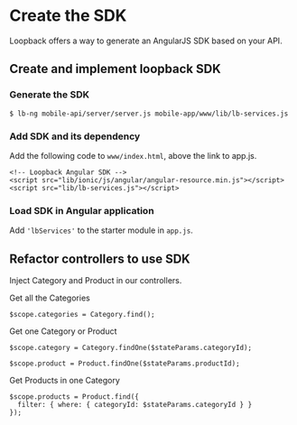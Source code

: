# Create the SDK

Loopback offers a way to generate an AngularJS SDK based on your API.

## Create and implement loopback SDK

### Generate the SDK

    $ lb-ng mobile-api/server/server.js mobile-app/www/lib/lb-services.js

### Add SDK and its dependency

Add the following code to `www/index.html`, above the link to app.js.

    <!-- Loopback Angular SDK -->
    <script src="lib/ionic/js/angular/angular-resource.min.js"></script>
    <script src="lib/lb-services.js"></script>

### Load SDK in Angular application

Add `'lbServices'` to the starter module in `app.js`.  


## Refactor controllers to use SDK

Inject Category and Product in our controllers.

Get all the Categories

    $scope.categories = Category.find();

Get one Category or Product

    $scope.category = Category.findOne($stateParams.categoryId);

    $scope.product = Product.findOne($stateParams.productId);

Get Products in one Category

    $scope.products = Product.find({
      filter: { where: { categoryId: $stateParams.categoryId } }
    });
